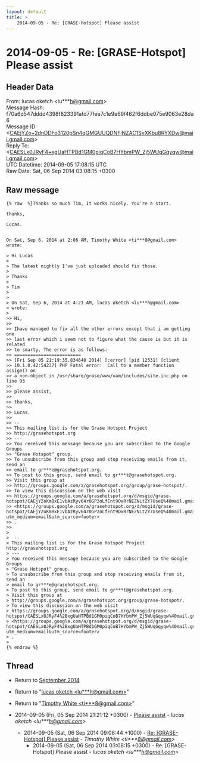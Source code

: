 ```yaml
---
layout: default
title: >
    2014-09-05 - Re: [GRASE-Hotspot] Please assist
---
```


# 2014-09-05 - Re: [GRASE-Hotspot] Please assist

## Header Data

From: lucas oketch \<lu***h@gmail.com\><br>
Message Hash: f70a6d547dddd4398f823391afd77fee7c1e9e69f462f6ddbe075e9063e28da6<br>
Message ID: \<CAEjYZo+2dnDDFo3120pSn4qGMGUUQDNFjNZAC1SvXKbu8RYXDw@mail.gmail.com\><br>
Reply To: \<CAESLx0JRyF4+xgUaHTPBd1GM0piqCoB7HYbmPW_Zj5WUqGqyqw@mail.gmail.com\><br>
UTC Datetime: 2014-09-05 17:08:15 UTC<br>
Raw Date: Sat, 06 Sep 2014 03:08:15 +0300<br>

## Raw message

```
{% raw  %}Thanks so much Tim, It works nicely. You're a start.

thanks,

Lucas.


On Sat, Sep 6, 2014 at 2:06 AM, Timothy White <ti***8@gmail.com> wrote:

> Hi Lucas
>
> The latest nightly I've just uploaded should fix those.
>
> Thanks
>
> Tim
>
>
> On Sat, Sep 6, 2014 at 4:21 AM, lucas oketch <lu***h@gmail.com>
> wrote:
>
>> Hi,
>>
>> Ihave managed to fix all the other errors except that i am getting  one
>> last error which i seem not to figure what the cause is but it is related
>> to smarty. The error is as follows:
>> =========================
>> [Fri Sep 05 21:19:35.834640 2014] [:error] [pid 12531] [client
>> 10.1.0.42:54237] PHP Fatal error:  Call to a member function assign() on
>> a non-object in /usr/share/grase/www/uam/includes/site.inc.php on line 93
>>
>> please assist,
>>
>> thanks,
>>
>> Lucas.
>>
>> --
>> This mailing list is for the Grase Hotspot Project
>> http://grasehotspot.org
>> ---
>> You received this message because you are subscribed to the Google Groups
>> "Grase Hotspot" group.
>> To unsubscribe from this group and stop receiving emails from it, send an
>> email to gr***e@grasehotspot.org.
>> To post to this group, send email to gr***t@grasehotspot.org.
>> Visit this group at
>> http://groups.google.com/a/grasehotspot.org/group/grase-hotspot/.
>> To view this discussion on the web visit
>> https://groups.google.com/a/grasehotspot.org/d/msgid/grase-hotspot/CAEjYZoKmBxE1vbAzRyv64r0GP2oLfEnt9OxRrNEZNLtZY7UseQ%40mail.gmail.com
>> <https://groups.google.com/a/grasehotspot.org/d/msgid/grase-hotspot/CAEjYZoKmBxE1vbAzRyv64r0GP2oLfEnt9OxRrNEZNLtZY7UseQ%40mail.gmail.com?utm_medium=email&utm_source=footer>
>> .
>>
>
>  --
> This mailing list is for the Grase Hotspot Project http://grasehotspot.org
> ---
> You received this message because you are subscribed to the Google Groups
> "Grase Hotspot" group.
> To unsubscribe from this group and stop receiving emails from it, send an
> email to gr***e@grasehotspot.org.
> To post to this group, send email to gr***t@grasehotspot.org.
> Visit this group at
> http://groups.google.com/a/grasehotspot.org/group/grase-hotspot/.
> To view this discussion on the web visit
> https://groups.google.com/a/grasehotspot.org/d/msgid/grase-hotspot/CAESLx0JRyF4%2BxgUaHTPBd1GM0piqCoB7HYbmPW_Zj5WUqGqyqw%40mail.gmail.com
> <https://groups.google.com/a/grasehotspot.org/d/msgid/grase-hotspot/CAESLx0JRyF4%2BxgUaHTPBd1GM0piqCoB7HYbmPW_Zj5WUqGqyqw%40mail.gmail.com?utm_medium=email&utm_source=footer>
> .
>
{% endraw %}
```

## Thread

+ Return to [September 2014](/archive/2014/09)

+ Return to "[lucas oketch <lu***h<span>@</span>gmail.com>](/authors/lu___h_at_gmail_com)"
+ Return to "[Timothy White <ti***8<span>@</span>gmail.com>](/authors/ti___8_at_gmail_com)"

+ 2014-09-05 (Fri, 05 Sep 2014 21:21:12 +0300) - [Please assist](/archive/2014/09/337d37656357e4323e81bbae7c0e9f125f4bcc73a57bd05f43e2365222e8dd37) - _lucas oketch \<lu***h@gmail.com\>_
  + 2014-09-05 (Sat, 06 Sep 2014 09:06:44 +1000) - [Re: [GRASE-Hotspot] Please assist](/archive/2014/09/c046e0af65a14129d7196a75681ae33d56f1439ffb44af2a9744ce2ea8f7ebb3) - _Timothy White \<ti***8@gmail.com\>_
    + 2014-09-05 (Sat, 06 Sep 2014 03:08:15 +0300) - Re: [GRASE-Hotspot] Please assist - _lucas oketch \<lu***h@gmail.com\>_

